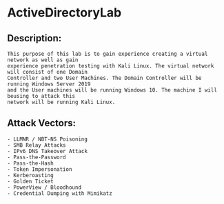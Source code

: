 # ActiveDirectoryLab

## Description:
    This purpose of this lab is to gain experience creating a virtual network as well as gain
    experience penetration testing with Kali Linux. The virtual network will consist of one Domain 
    Controller and two User Machines. The Domain Controller will be running Windows Server 2019 
    and the User machines will be running Windows 10. The machine I will beusing to attack this 
    network will be running Kali Linux.

## Attack Vectors:
    - LLMNR / NBT-NS Poisoning
    - SMB Relay Attacks
    - IPv6 DNS Takeover Attack
    - Pass-the-Password
    - Pass-the-Hash
    - Token Impersonation
    - Kerberoasting
    - Golden Ticket
    - PowerView / Bloodhound
    - Credential Dumping with Mimikatz
